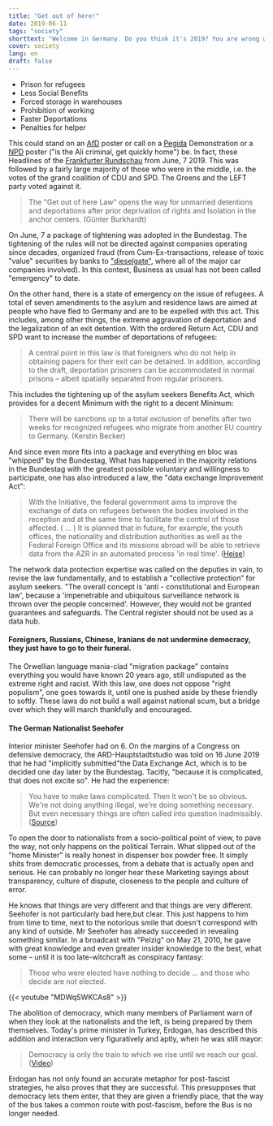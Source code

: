 ```yaml
---
title: "Get out of here!"
date: 2019-06-11
tags: "society"
shorttext: "Welcome in Germany. Do you think it's 2019? You are wrong with such Clowns as Seehofer, Merkel, Nahles we have arrived again in 1940."
cover: society
lang: en
draft: false
---
```


  - Prison for refugees
  - Less Social Benefits
  - Forced storage in warehouses
  - Prohibition of working
  - Faster Deportations
  - Penalties for helper

This could stand on an [AfD](https://en.wikipedia.org/wiki/Alternative_for_Germany "Alternative for Germany") poster or call on a [Pegida](https://en.wikipedia.org/wiki/Pegida "Patriotic Europeans Against the Islamisation of the Occident") Demonstration or a [NPD](https://en.wikipedia.org/wiki/National_Democratic_Party_of_Germany "National Democratic Party of Germany") poster ("is the Ali criminal, get quickly home") be. In fact, these Headlines of the [Frankfurter Rundschau](https://www.fr.de/politik/asylpolitik-jetzt-kommt-hau-ab-gesetz-12356872.html "Asylpolitik: Jetzt kommt das Hau-ab-Gesetz") from June, 7 2019. This was followed by a fairly large majority of those who were in the middle, i.e. the votes of the grand coalition of CDU and SPD. The Greens and the LEFT party voted against it.

> The "Get out of here Law" opens the way for unmarried detentions and deportations after prior deprivation of rights and Isolation in the anchor centers. (Günter Burkhardt)

On June, 7 a package of tightening was adopted in the Bundestag. The tightening of the rules will not be directed against companies operating since decades, organized fraud (from Cum-Ex-transactions, release of toxic "value" securities by banks to ["dieselgate"](https://en.wikipedia.org/wiki/Volkswagen_emissions_scandal "Volkswagen emissions scandal"), where all of the major car companies involved). In this context, Business as usual has not been called "emergency" to date.

On the other hand, there is a state of emergency on the issue of refugees. A total of seven amendments to the asylum and residence laws are aimed at people who have fled to Germany and are to be expelled with this act. This includes, among other things, the extreme aggravation of deportation and the legalization of an exit detention. With the ordered Return Act, CDU and SPD want to increase the number of deportations of refugees:

> A central point in this law is that foreigners who do not help in obtaining papers for their exit can be detained. In addition, according to the draft, deportation prisoners can be accommodated in normal prisons – albeit spatially separated from regular prisoners.

This includes the tightening up of the asylum seekers Benefits Act, which provides for a decent Minimum with the right to a decent Minimum:

> There will be sanctions up to a total exclusion of benefits after two weeks for recognized refugees who migrate from another EU country to Germany. (Kerstin Becker)

And since even more fits into a package and everything en bloc was "whipped" by the Bundestag, What has happened in the majority relations in the Bundestag with the greatest possible voluntary and willingness to participate, one has also introduced a law, the "data exchange Improvement Act":

> With the Initiative, the federal government aims to improve the exchange of data on refugees between the bodies involved in the reception and at the same time to facilitate the control of those affected. ( ... ) It is planned that in future, for example, the youth offices, the nationality and distribution authorities as well as the Federal Foreign Office and its missions abroad will be able to retrieve data from the AZR in an automated process 'in real time'. ([Heise](https://www.heise.de/newsticker/meldung/Datenaustausch-Ueberwachung-von-Fluechtlingen-entzweit-den-Bundestag-4363642.html "Datenaustausch: Überwachung von Flüchtlingen entzweit den Bundestag"))

The network data protection expertise was called on the deputies in vain, to revise the law fundamentally, and to establish a "collective protection” for asylum seekers. "The overall concept is 'anti - constitutional and European law', because a 'impenetrable and ubiquitous surveillance network is thrown over the people concerned'. However, they would not be granted guarantees and safeguards. The Central register should not be used as a data hub.

#### Foreigners, Russians, Chinese, Iranians do not undermine democracy, they just have to go to their funeral.

The Orwellian language mania-clad "migration package" contains everything you would have known 20 years ago, still undisputed as the extreme right and racist. With this law, one does not oppose "right populism", one goes towards it, until one is pushed aside by these friendly to softly. These laws do not build a wall against national scum, but a bridge over which they will march thankfully and encouraged.

#### The German Nationalist Seehofer

Interior minister Seehofer had on 6. On the margins of a Congress on defensive democracy, the ARD-Hauptstadtstudio was told on 16 June 2019 that he had "implicitly submitted"the Data Exchange Act, which is to be decided one day later by the Bundestag. Tacitly, "because it is complicated, that does not excite so". He had the experience:

> You have to make laws complicated. Then it won't be so obvious. We're not doing anything illegal, we're doing something necessary. But even necessary things are often called into question inadmissibly. ([Source](https://www.watson.de/deutschland/politik/629031020-horst-seehofer-diese-saetze-sorgen-fuer-einen-shitstorm "Man muss Gesetze komplizierter machen: Sätze von Seehofer sorgen für einen Shitstorm"))

To open the door to nationalists from a socio-political point of view, to pave the way, not only happens on the political Terrain. What slipped out of the "home Minister" is really honest in dispenser box powder free. It simply shits from democratic processes, from a debate that is actually open and serious. He can probably no longer hear these Marketing sayings about transparency, culture of dispute, closeness to the people and culture of error.

He knows that things are very different and that things are very different. Seehofer is not particularly bad here,but clear. This just happens to him from time to time, next to the notorious smile that doesn't correspond with any kind of outside. Mr Seehofer has already succeeded in revealing something similar. In a broadcast with "Pelzig" on May 21, 2010, he gave with great knowledge and even greater insider knowledge to the best, what some – until it is too late-witchcraft as conspiracy fantasy:

> Those who were elected have nothing to decide ... and those who decide are not elected.

{{< youtube "MDWqSWKCAs8" >}}

The abolition of democracy, which many members of Parliament warn of when they look at the nationalists and the left, is being prepared by them themselves. Today's prime minister in Turkey, Erdogan, has described this addition and interaction very figuratively and aptly, when he was still mayor:

> Democracy is only the train to which we rise until we reach our goal. ([Video](https://www.focus.de/politik/videos/demokratie-ist-nur-der-zug-auf-den-wir-aufsteigen-ein-zitat-erdogans-von-1998-ist-heute-aktueller-denn-je_id_5742865.html "Ein Zitat Erdogans von 1998 ist heute aktueller denn je"))

Erdogan has not only found an accurate metaphor for post-fascist strategies, he also proves that they are successful. This presupposes that democracy lets them enter, that they are given a friendly place, that the way of the bus takes a common route with post-fascism, before the Bus is no longer needed.

